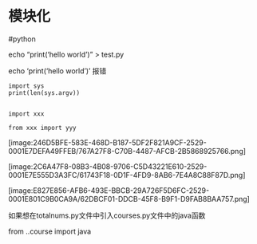 # 模块化
#python


echo “print(‘hello world’)” > test.py

echo ‘print(‘hello world’)’  报错

```
import sys
print(len(sys.argv))


```


```
import xxx

from xxx import yyy

```


[image:246D5BFE-583E-468D-B187-5DF2F821A9CF-2529-0001E7DEFA49FFEB/767A27F8-C70B-4487-AFCB-2B5868925766.png]

[image:2C6A47F8-08B3-4B08-9706-C5D43221E610-2529-0001E7E555D3A3FC/61743F18-0D1F-4FD9-8AB6-7E4A8C88F87D.png]

[image:E827E856-AFB6-493E-BBCB-29A726F5D6FC-2529-0001E801C9B0CA9A/62DBCF01-DDCB-45F8-B9F1-D9FAB8BAA757.png]

如果想在totalnums.py文件中引入courses.py文件中的java函数

from ..course import java
